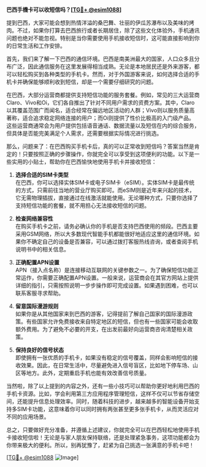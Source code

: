 **巴西手機卡可以收短信吗？[[TG💪+ @esim1088](https://t.me/s/esim1088)]**

提到巴西，大家可能会想到热情洋溢的桑巴舞、壮丽的伊瓜苏瀑布以及美味的烤肉。不过，如果你打算去巴西旅行或者长期居住，除了这些文化体验外，手机通讯问题也绝对不能忽视。特别是当你需要使用手机接收短信时，这可能直接影响到你的日常生活和工作安排。

首先，我们来了解一下巴西的通信环境。巴西是南美洲最大的国家，人口众多且分布广泛，因此通信服务在这里发展得相当成熟。无论是本地居民还是外来游客，都可以轻松购买到各种类型的手机卡。然而，对于外国游客来说，如何选择合适的手机卡并确保能够顺利收到短信，却是一个需要仔细研究的问题。

在巴西，大部分运营商都提供支持短信功能的服务套餐。例如，常见的三大运营商Claro、Vivo和Oi，它们各自推出了针对不同用户需求的资费方案。其中，Claro以其覆盖范围广而闻名，适合经常在偏远地区活动的人群；Vivo则以服务质量高著称，适合追求稳定网络连接的用户；而Oi则提供了性价比极高的入门级产品。这些运营商通常会为用户提供包括语音通话、数据流量以及短信在内的综合服务，但具体是否能完美满足个人需求，还需要根据实际情况进行挑选。

那么，问题来了：在巴西购买手机卡后，真的可以正常收到短信吗？答案当然是肯定的！只要按照正确的步骤操作，你就完全可以享受到这项便利的功能。以下是一些实用的小贴士，帮助你在巴西愉快地使用手机卡并接收短信：

1. **选择合适的SIM卡类型**  
   在巴西，你可以选择实体SIM卡或电子SIM卡（eSIM）。实体SIM卡是最传统的方式，只需前往当地的营业厅购买即可。而eSIM则是近年来兴起的技术，它无需物理插拔，直接通过在线激活就能使用。无论哪种方式，只要你选择了支持短信功能的套餐，就不用担心无法接收短信的问题。

2. **检查网络兼容性**  
   在购买手机卡之前，请务必确认你的手机是否支持巴西使用的频段。巴西主要采用GSM网络，所以大多数现代智能手机都能很好地适应这里的通信环境。如果你不确定自己的设备是否兼容，可以通过拨打客服热线咨询，或者查阅手机说明书中的相关信息。

3. **正确配置APN设置**  
   APN（接入点名称）是连接移动互联网的关键参数之一。为了确保短信功能正常运作，你需要正确配置APN设置。一般来说，运营商会在其官方网站上提供详细的指引，只需按照说明一步步操作即可完成设置。如果遇到困难，也可以联系客服寻求帮助。

4. **留意国际漫游规则**  
   如果你是从其他国家来到巴西的游客，记得提前了解自己国家的国际漫游政策。有些国家允许免费接收来自特定地区的短信，但也有一些国家可能会收取额外费用。为了避免不必要的开支，在出发前最好向运营商咨询清楚相关政策。

5. **保持良好的信号状态**  
   即使拥有一张优质的手机卡，如果没有稳定的信号覆盖，同样会影响短信的接收效果。因此，在日常生活中，尽量避免进入信号盲区，比如地下停车场、山区等地方。此外，定期重启手机也能有效改善信号质量。

当然啦，除了以上提到的内容之外，还有一些小技巧可以帮助你更好地利用巴西的手机卡资源。比如，学会利用第三方应用程序管理短信，这样不仅可以节省存储空间，还能提升信息处理效率。同时，随着科技的进步，越来越多的智能设备开始支持多SIM卡功能，这意味着你可以同时拥有两张甚至更多张手机卡，从而灵活应对不同的应用场景。

总之，只要做好充分准备，并遵循上述建议，你就完全可以在巴西轻松地使用手机卡接收短信啦！无论是与家人朋友保持联络，还是处理紧急事务，这项功能都会为你带来极大的便利。所以，别再犹豫了，赶紧为自己挑选一张满意的手机卡吧！

[[TG💪+ @esim1088](https://t.me/s/esim1088) ![Image](https://i.postimg.cc/4NQfJmqS/Snipaste-2025-05-13-00-14-12.png)]